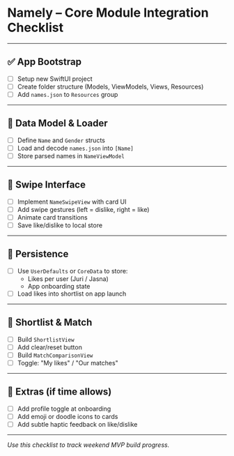 # Namely – Core Module Integration Checklist

---

## ✅ App Bootstrap

- [ ] Setup new SwiftUI project
- [ ] Create folder structure (Models, ViewModels, Views, Resources)
- [ ] Add `names.json` to `Resources` group

---

## 📄 Data Model & Loader

- [ ] Define `Name` and `Gender` structs
- [ ] Load and decode `names.json` into `[Name]`
- [ ] Store parsed names in `NameViewModel`

---

## 🎴 Swipe Interface

- [ ] Implement `NameSwipeView` with card UI
- [ ] Add swipe gestures (left = dislike, right = like)
- [ ] Animate card transitions
- [ ] Save like/dislike to local store

---

## 💾 Persistence

- [ ] Use `UserDefaults` or `CoreData` to store:
  - Likes per user (Juri / Jasna)
  - App onboarding state
- [ ] Load likes into shortlist on app launch

---

## 💌 Shortlist & Match

- [ ] Build `ShortlistView`
- [ ] Add clear/reset button
- [ ] Build `MatchComparisonView`
- [ ] Toggle: "My likes" / "Our matches"

---

## 🌱 Extras (if time allows)

- [ ] Add profile toggle at onboarding
- [ ] Add emoji or doodle icons to cards
- [ ] Add subtle haptic feedback on like/dislike

---

*Use this checklist to track weekend MVP build progress.*
